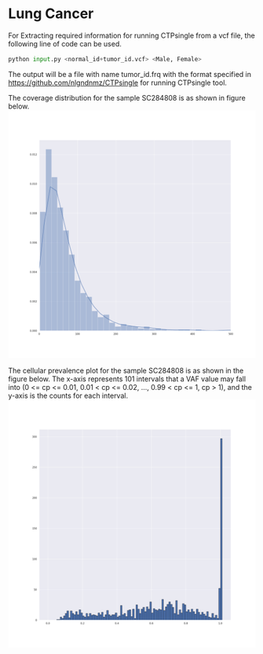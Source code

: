 # Lung Cancer


For Extracting required information for running CTPsingle from a vcf file, the following line of code can be used.

```python
python input.py <normal_id+tumor_id.vcf> <Male, Female>
```

The output will be a file with name tumor_id.frq with the format specified in https://github.com/nlgndnmz/CTPsingle for running CTPsingle tool.

The coverage distribution for the sample SC284808 is as shown in figure below.
![alt text](plots/combined_SC284808_cov.png?raw=true "Title")


The cellular prevalence plot for the sample SC284808 is as shown in the figure below.
The x-axis represents 101 intervals that a VAF value may fall into (0 <= cp <= 0.01, 0.01 < cp <= 0.02, ..., 0.99 < cp <= 1, cp > 1), and the y-axis is the counts for each interval.
![alt text](plots/VAF_count.png?raw=true "Title")
